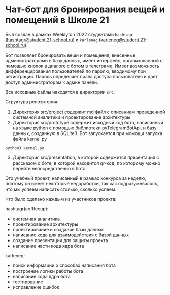 # Чат-бот для бронирования вещей и помещений в Школе 21

Был создан в рамках Weeklyton 2022 студентами `hashtagr` (hashtagr@student.21-school.ru) и `karleneg` (karleneg@student.21-school.ru).

Бот позволяет бронировать вещи и помещения, внесенные администраторами в базу данных, имеет интерфейс, организованный с помощью кнопок в диалоге с ботом в телеграме. Имеет возможность дифференцирования пользователей по паролю, вводимому при регистрации. Пароль определяет права доступа пользователя и дает доступ администраторам к админ панели.

Все исходные файлы находятся в директории `src`.

Структура репозитория:
1) Директория src/project содержит md файл с описанием проведенной системной аналитики и проектирование архитектуры
2) Директория src/prototype содержит исходный код бота, написанный на языке python с помощью библиотеки pyTelegramBotApi, и базу данных, созданную в SQLite3. Бот запускается при момощи запуска файла kernel.py

`python3 kernel.py`

3) Директория src/presentation, в которой содержится презентация с рассказом о боте, в которой находится qr-код, по которому можно перейти непосредственно в бота.
  
Это учебный проект, написанный в рамках конкурса за неделю, поэтому он имеет некоторые недоработки, так как подразумевалось, что мы успеем написать столько, сколько успеем.

Что было сделано каждым из участников проекта:

hashtagr(cofffecup):
- системная аналитика
- проектирование архитектуры
- проектирование и создание базы данных
- написание кода для взаимодействия с базой данных
- создание презентации для защиты проекта
- написание части кода ядра бота

karleneg:
- поиск информации о способах написания бота
- построение логики работы бота
- написание кода ядра бота
- тестирование
- исправление ошибок
